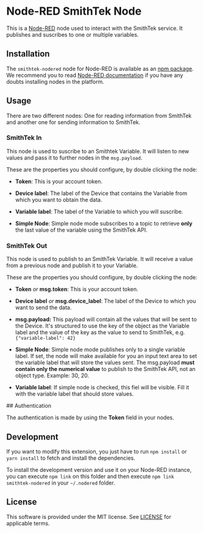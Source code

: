 # Node-RED SmithTek Node

This is a [Node-RED](http://nodered.org) node used to interact with the SmithTek service. It publishes and suscribes to one or multiple variables.

## Installation

The `smithtek-nodered` node for Node-RED is available as an [npm package](https://www.npmjs.com/package/smithtek-nodered). We recommend
you to read [Node-RED documentation](https://nodered.org/docs/getting-started/adding-nodes.html#installing-npm-packaged-nodes) if you
have any doubts installing nodes in the platform.

## Usage

There are two different nodes: One for reading information from SmithTek and another one for sending information to SmithTek.

### SmithTek In

This node is used to suscribe to an Smithtek Variable. It will listen to new values and pass it to further nodes in the `msg.payload`.

These are the properties you should configure, by double clicking the node:

* __Token__: This is your account token.

* __Device label__: The label of the Device that contains the Variable from which you want to obtain the data.

* __Variable label__: The label of the Variable to which you will suscribe.

* __Simple Node__: Simple node mode subscribes to a topic to retrieve **only** the last value of the variable using the SmithTek API.

### SmithTek Out

This node is used to publish to an SmithTek Variable. It will receive a value from a previous node and publish it to your Variable.

These are the properties you should configure, by double clicking the node:

* __Token__ _or_ __msg.token__: This is your account token.

* __Device label__ _or_ __msg.device_label__: The label of the Device to which you want to send the data.

* __msg.payload:__ This payload will contain all the values that will be sent to the Device. It's structured to use the key of the
object as the Variable label and the value of the key as the value to send to SmithTek, e.g. `{"variable-label": 42}`

* __Simple Node__: Simple node mode publishes only to a single variable label. If set, the node will make available for you an input text area to set the variable label that will store the values sent. The msg.payload **must contain only the numerical value** to publish to the SmithTek API, not an object type. Example: 30, 20.

* __Variable label__: If simple node is checked, this fiel will be visible. Fill it with the variable label that should store values.

## Authentication

The authentication is made by using the __Token__ field in your nodes.

## Development

If you want to modify this extension, you just have to run `npm install` or `yarn install` to fetch and install the dependencies.

To install the development version and use it on your Node-RED instance, you can execute `npm link` on this folder and then execute
`npm link smithtek-nodered` in your `~/.nodered` folder.

## License

This software is provided under the MIT license. See [LICENSE](LICENSE) for applicable terms.
